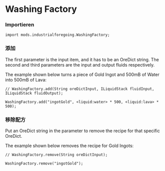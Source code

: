 # Washing Factory

### Importieren

```zenscript
import mods.industrialforegoing.WashingFactory;
```

### 添加

The first parameter is the input item, and it has to be an OreDict string. The second and third parameters are the input and output fluids respectively.

The example shown below turns a piece of Gold Ingot and 500mB of Water into 500mB of Lava:

```zenscript
// WashingFactory.add(String oreDictInput, ILiquidStack fluidInput, ILiquidStack fluidOutput);

WashingFactory.add("ingotGold", <liquid:water> * 500, <liquid:lava> * 500);
```

### 移除配方

Put an OreDict string in the parameter to remove the recipe for that specific OreDict.

The example shown below removes the recipe for Gold Ingots:

```zenscript
// WashingFactory.remove(String oreDictInput);

WashingFactory.remove("ingotGold");
```
